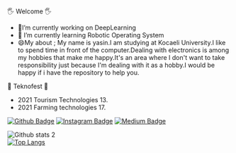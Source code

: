 
🖐 Welcome 🖐  
- 🔭I’m currently working on DeepLearning   
- 🌱 I’m currently learning Robotic Operating System  
- 😄My about ; My name is yasin.I am studying at Kocaeli University.I like to spend time in front of the computer.Dealing with electronics is among my hobbies that make me happy.It's an area where I don't want to take responsibility just because I'm dealing with it as a hobby.I would be happy if i have the repository to help you.   
   
   
🌟 Teknofest 🌟  
- 2021    Tourism Technologies   13.  
- 2021    Farming technologies   17.  

[![Github Badge](https://img.shields.io/badge/-Github-000?style=quare&labelColor=000&logo=Github&logoColor=white&link=link)](https://github.com/yasinsahin0) 
[![Instagram Badge](https://img.shields.io/badge/-Instagram-C13584?style=flat-quare&labelColor=C13584&logo=instagram&logoColor=white&link=link)](https://www.instagram.com/0yasin_sahin0) 
[![Medium Badge](https://img.shields.io/badge/-Medium-757575?style=flat-quare&labelColor=757575&logo=Medium&logoColor=white&link=link)](https://medium.com/@yasinsahin) 

![Github stats 2](https://github-readme-stats.vercel.app/api?username=yasinsahin0&show_icons=true&theme=radical)    
[![Top Langs](https://github-readme-stats.vercel.app/api/top-langs/?username=yasinsahin0&layout=compact)](https://github.com/anuraghazra/github-readme-stats)
